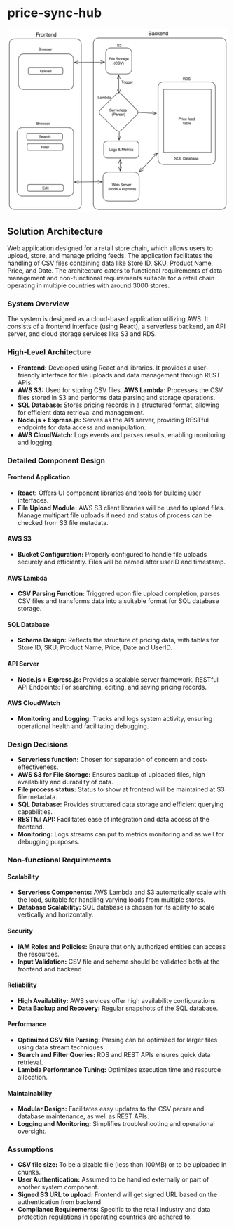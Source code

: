 # price-sync-hub

![Architecture Diagram](./architecture.png)

## Solution Architecture

Web application designed for a retail store chain, which allows users to upload, store, and manage pricing feeds. The application facilitates the handling of CSV files containing data like Store ID, SKU, Product Name, Price, and Date. The architecture caters to functional requirements of data management and non-functional requirements suitable for a retail chain operating in multiple countries with around 3000 stores.

### System Overview

The system is designed as a cloud-based application utilizing AWS. It consists of a frontend interface (using React), a serverless backend, an API server, and cloud storage services like S3 and RDS.

### High-Level Architecture
- **Frontend:** Developed using React and libraries. It provides a user-friendly interface for file uploads and data management through REST APIs.
- **AWS S3:** Used for storing CSV files. 
**AWS Lambda:** Processes the CSV files stored in S3 and performs data parsing and storage operations.
- **SQL Database:** Stores pricing records in a structured format, allowing for efficient data retrieval and management.
- **Node.js + Express.js:** Serves as the API server, providing RESTful endpoints for data access and manipulation.
- **AWS CloudWatch:** Logs events and parses results, enabling monitoring and logging.

### Detailed Component Design

#### Frontend Application
- **React:** Offers UI component libraries and tools for building user interfaces.
- **File Upload Module:** AWS S3 client libraries will be used to upload files. Manage multipart file uploads if need and status of process can be checked from S3 file metadata.
#### AWS S3
- **Bucket Configuration:** Properly configured to handle file uploads securely and efficiently. Files will be named after userID and timestamp.
#### AWS Lambda
- **CSV Parsing Function:** Triggered upon file upload completion, parses CSV files and transforms data into a suitable format for SQL database storage.
#### SQL Database
- **Schema Design:** Reflects the structure of pricing data, with tables for Store ID, SKU, Product Name, Price, Date and UserID.
#### API Server
- **Node.js + Express.js:** Provides a scalable server framework.
RESTful API Endpoints: For searching, editing, and saving pricing records.

#### AWS CloudWatch
- **Monitoring and Logging:** Tracks and logs system activity, ensuring operational health and facilitating debugging.

### Design Decisions

- **Serverless function:** Chosen for separation of concern and cost-effectiveness.
- **AWS S3 for File Storage:** Ensures backup of uploaded files, high availability and durability of data.
- **File process status:** Status to show at frontend will be maintained at S3 file metadata.
- **SQL Database:** Provides structured data storage and efficient querying capabilities.
- **RESTful API:** Facilitates ease of integration and data access at the frontend.
- **Monitoring:** Logs streams can put to metrics monitoring and as well for debugging purposes.

### Non-functional Requirements

#### Scalability
- **Serverless Components:** AWS Lambda and S3 automatically scale with the load, suitable for handling varying loads from multiple stores.
- **Database Scalability:** SQL database is chosen for its ability to scale vertically and horizontally.
#### Security
- **IAM Roles and Policies:** Ensure that only authorized entities can access the resources.
- **Input Validation:** CSV file and schema should be validated both at the frontend and backend 
#### Reliability
- **High Availability:** AWS services offer high availability configurations.
- **Data Backup and Recovery:** Regular snapshots of the SQL database.

#### Performance
- **Optimized CSV file Parsing:** Parsing can be optimized for larger files using data stream techniques.
- **Search and Filter Queries:** RDS and REST APIs ensures quick data retrieval.
- **Lambda Performance Tuning:** Optimizes execution time and resource allocation.
#### Maintainability
- **Modular Design:** Facilitates easy updates to the CSV parser and database maintenance, as well as REST APIs.
- **Logging and Monitoring:** Simplifies troubleshooting and operational oversight.

### Assumptions

- **CSV file size:** To be a sizable file (less than 100MB) or to be uploaded in chunks.
- **User Authentication:** Assumed to be handled externally or part of another system component.
- **Signed S3 URL to upload:** Frontend will get signed URL based on the authentication from backend
- **Compliance Requirements:** Specific to the retail industry and data protection regulations in operating countries are adhered to.